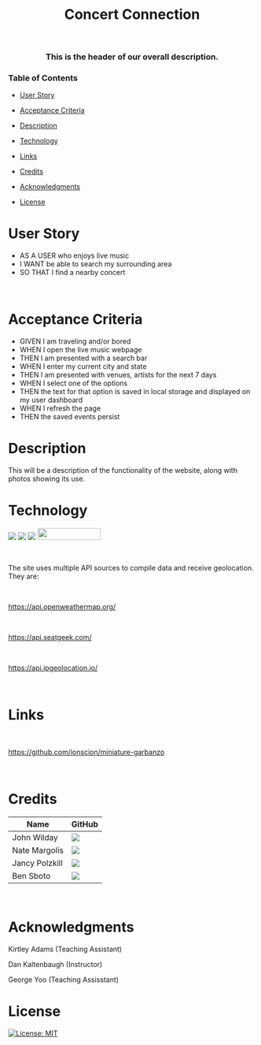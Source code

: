 <h1 align="center">
Concert Connection
</h1>

<p>&nbsp;</p>

<h3 align="center">

This is the header of our overall description.

</h3>



### Table of Contents

- [User Story](#user-story)

- [Acceptance Criteria](#acceptance-criteria)

- [Description](#description)

- [Technology](#technology)

- [Links](#links)

- [Credits](#credits)

- [Acknowledgments](#acknowledgments)

- [License](#license)

# User Story

- AS A USER who enjoys live music
- I WANT be able to search my surrounding area
- SO THAT I find a nearby concert

<p>&nbsp;</p>

# Acceptance Criteria

- GIVEN I am traveling and/or bored
- WHEN I open the live music webpage
- THEN I am presented with a search bar
- WHEN I enter my current city and state
- THEN I am presented with venues, artists for the next 7 days
- WHEN I select one of the options
- THEN the text for that option is saved in local storage and displayed on my user dashboard
- WHEN I refresh the page
- THEN the saved events persist

# Description

This will be a description of the functionality of the website, along with photos showing its use.

# Technology

<img src="https://img.shields.io/badge/HTML-239120?style=for-the-badge&logo=html5&logoColor=white"> <img src="https://img.shields.io/badge/CSS-239120?&style=for-the-badge&logo=css3&logoColor=white"> <img src="https://img.shields.io/badge/JavaScript-323330?style=for-the-badge&logo=javascript&logoColor=F7DF1E"> <img src="https://user-images.githubusercontent.com/107449948/182315151-08c6a8cb-9059-4929-9f23-8c04075ef5c2.png" width="128" height="24">

<p>&nbsp;</p>

The site uses multiple API sources to compile data and receive geolocation. They are:

<br>

https://api.openweathermap.org/

<br>

https://api.seatgeek.com/

<br>

https://api.ipgeolocation.io/

<p>&nbsp;</p>

# Links

<p>&nbsp;</p>

https://github.com/ionscion/miniature-garbanzo

<p>&nbsp;</p>

# Credits
| Name | GitHub |
|------|--------|
| John Wilday | [<img src="https://img.shields.io/badge/GitHub-100000?style=for-the-badge&logo=github&logoColor=white">](https://github.com/999888Z)
| Nate Margolis | [<img src="https://img.shields.io/badge/GitHub-100000?style=for-the-badge&logo=github&logoColor=white">](https://github.com/999888Z)
| Jancy Polzkill | [<img src="https://img.shields.io/badge/GitHub-100000?style=for-the-badge&logo=github&logoColor=white">](https://github.com/jancypp)
| Ben Sboto | [<img src="https://img.shields.io/badge/GitHub-100000?style=for-the-badge&logo=github&logoColor=white">](https://github.com/ionscion)

<p>&nbsp;</p>

# Acknowledgments

Kirtley Adams (Teaching Assistant) <br>

Dan Kaltenbaugh (Instructor)<br>

George Yoo (Teaching Assisstant)

# License

[![License: MIT](https://img.shields.io/badge/License-MIT-yellow.svg)](https://opensource.org/licenses/MIT)
